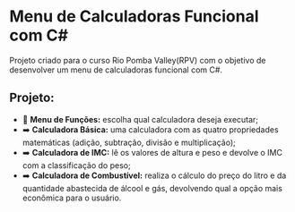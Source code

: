 # Menu de Calculadoras Funcional com C#

Projeto criado para o curso Rio Pomba Valley(RPV) com o objetivo de desenvolver um menu de calculadoras funcional com C#.

## Projeto:

- 🧮 __Menu de Funções:__ escolha qual calculadora deseja executar;
- ➡️ __Calculadora Básica:__ uma calculadora com as quatro propriedades matemáticas (adição, subtração, divisão e multiplicação);
- ➡️ __Calculadora de IMC:__ lê os valores de altura e peso e devolve o IMC com a classificação do peso;
- ➡️ __Calculadora de Combustível:__ realiza o cálculo do preço do litro e da quantidade abastecida de álcool e gás, devolvendo qual a opção mais econômica para o usuário. 
